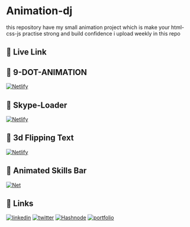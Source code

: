 # Animation-dj
this repository have my small animation project which is make your html-css-js practise strong and build confidence
i upload weekly in this repo


## 🔗 Live Link

 ## 🔗 9-DOT-ANIMATION  
 [![Netlify](https://img.shields.io/badge/netlify-%23000000.svg?style=for-the-badge&logo=netlify&logoColor=#00C7B7)](https://9dot-animation-dj.netlify.app) <br>
 
  ## 🔗 Skype-Loader  
  [![Netlify](https://img.shields.io/badge/netlify-%23000000.svg?style=for-the-badge&logo=netlify&logoColor=#00C7B7)](https://skype-loader.netlify.app)<br>
 
  ## 🔗 3d Flipping Text 
  [![Netlify](https://img.shields.io/badge/netlify-%23000000.svg?style=for-the-badge&logo=netlify&logoColor=#00C7B7)](https://loadeing-dj.netlify.app)<br>
 
  ## 🔗 Animated Skills Bar 
  [![Net](https://img.shields.io/badge/netlify-%23000000.svg?style=for-the-badge&logo=netlify&logoColor=#00C7B7)]( https://animation-skill-bar-dj.netlify.app)<br>
 
 
## 🔗 Links

[![linkedin](https://img.shields.io/badge/linkedin-0A66C2?style=for-the-badge&logo=linkedin&logoColor=white)](https://www.linkedin.com/in/dipesh-joshi-2512a2162/) 
[![twitter](https://img.shields.io/badge/twitter-1DA1F2?style=for-the-badge&logo=twitter&logoColor=white)](https://twitter.com/DipeshJ2310)
[![Hashnode](https://img.shields.io/badge/Hashnode-2962FF?style=for-the-badge&logo=hashnode&logoColor=white)](https://dipeshjoshi4.hashnode.dev/)
[![portfolio](https://img.shields.io/badge/my_portfolio-000?style=for-the-badge&logo=ko-fi&logoColor=white)](https://dipesh-joshi.netlify.app)
